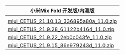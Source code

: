 | 小米Mix Fold  开发版/内测版    |
| ---- |
| []()    |
| [miui_CETUS_21.10.13_336895a80a_11.0.zip](https://hugeota.d.miui.com/21.10.13/miui_CETUS_21.10.13_336895a80a_11.0.zip)    |
| [miui_CETUS_21.9.28_61122b4164_11.0.zip](https://hugeota.d.miui.com/21.9.28/miui_CETUS_21.9.28_61122b4164_11.0.zip)    |
| [miui_CETUS_21.9.22_2eb0c043fe_11.0.zip](https://hugeota.d.miui.com/21.9.22/miui_CETUS_21.9.22_2eb0c043fe_11.0.zip)    |
| [miui_CETUS_21.9.15_86e979243d_11.0.zip](https://hugeota.d.miui.com/21.9.15/miui_CETUS_21.9.15_86e979243d_11.0.zip)    |
